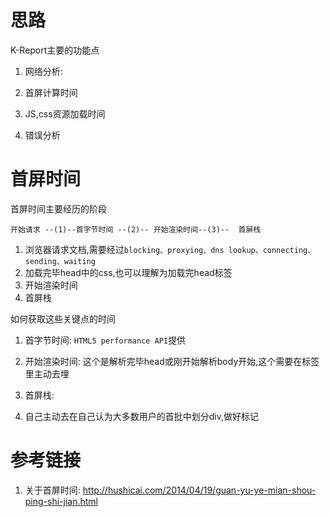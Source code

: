 # 思路

K-Report主要的功能点

1. 网络分析: 

  1. 首屏计算时间
  2. JS,css资源加载时间
2. 错误分析

# 首屏时间

首屏时间主要经历的阶段

`开始请求 --(1)--首字节时间 --(2)-- 开始渲染时间--(3)--  首屏栈`

1. 浏览器请求文档,需要经过`blocking、proxying、dns
lookup、connecting、sending、waiting`
2. 加载完毕head中的css,也可以理解为加载完head标签 
3. 开始渲染时间
4. 首屏栈

如何获取这些关键点的时间

1. 首字节时间: `HTML5 performance API`提供
2. 开始渲染时间: 这个是解析完毕head或刚开始解析body开始,这个需要在标签里主动去埋
3. 首屏栈: 

  1. 自己主动去在自己认为大多数用户的首批中划分div,做好标记




# 参考链接

1. 关于首屏时间: http://hushicai.com/2014/04/19/guan-yu-ye-mian-shou-ping-shi-jian.html